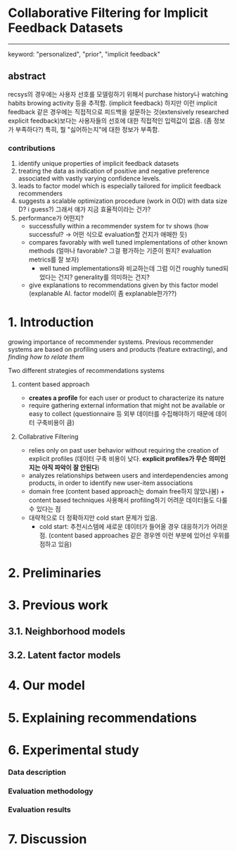 # Collaborative Filtering for Implicit Feedback Datasets

---

keyword: "personalized", "prior", "implicit feedback"

## abstract

recsys의 경우에는 사용자 선호를 모델링하기 위해서 purchase history나 watching habits browing activity 등을 추적함. (implicit feedback)
하지만 이런 implicit feedback 같은 경우에는 직접적으로 피드백을 설문하는 것(extensively researched explicit feedback)보다는 사용자들의 선호에 대한 직접적인 입력값이 없음. (좀 정보가 부족하다?)
특히, 뭘 "싫어하는지"에 대한 정보가 부족함.

### contributions

1. identify unique properties of implicit feedback datasets
2. treating the data as indication of positive and negative preference associated with vastly varying confidence levels.
3. leads to factor model which is especially tailored for implicit feedback recommenders
4. suggests a scalable optimization procedure (work in O(D) with data size D? i guess?) 그래서 얘가 지금 효율적이라는 건가?
5. performance가 어떤지?
    - successfully within a recommender system for tv shows (how successful? -> 어떤 식으로 evaluation할 건지가 애매한 듯)
    - compares favorably with well tuned implementations of other known methods (얼마나 favorable? 그걸 평가하는 기준이 뭔지? evaluation metrics를 잘 보자)
        - well tuned implementations와 비교하는데 그럼 이건 roughly tuned되었다는 건지? generality를 의미하는 건지?
    - give explanations to recommendations given by this factor model (explanable AI. factor model이 좀 explanable한가??)

# 1. Introduction

growing importance of recommender systems.
Previous recommender systems are based on profiling users and products (feature extracting), and *finding how to relate them*

Two different strategies of recommendations systems

1. content based approach
    - **creates a profile** for each user or product to characterize its nature
    - require gathering external information that might not be available or easy to collect (questionnaire 등 외부 데이터를 수집해야하기 때문에 데이터 구축비용이 큼)

2. Collabrative Filtering
    - relies only on past user behavior without requiring the creation of explicit profiles (데이터 구축 비용이 낮다. **explicit profiles가 무슨 의미인지는 아직 파악이 잘 안된다**)
    - analyzes relationships between users and interdependencies among products, in order to identify new user-item associations
    - domain free (content based approach는 domain free하지 않았나봄) + content based techniques 사용해서 profiling하기 어려운 데이터들도 다룰 수 있다는 점
    - 대략적으로 더 정확하지만 cold start 문제가 있음.
        - cold start: 추천시스템에 새로운 데이터가 들어올 경우 대응하기가 어려운 점. (content based approaches 같은 경우엔 이런 부분에 있어선 우위를 점하고 있음)

# 2. Preliminaries

# 3. Previous work

## 3.1. Neighborhood models

## 3.2. Latent factor models

# 4. Our model

# 5. Explaining recommendations

# 6. Experimental study

### Data description

### Evaluation methodology

### Evaluation results

# 7. Discussion
